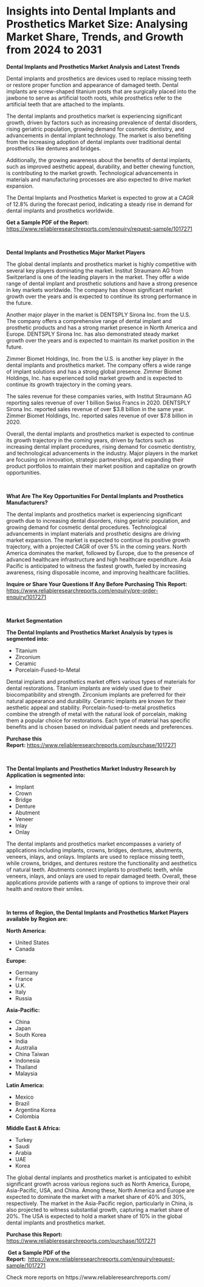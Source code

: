 <p><h1>Insights into Dental Implants and Prosthetics Market Size: Analysing Market Share, Trends, and Growth from 2024 to 2031</h1></p><p><strong>Dental Implants and Prosthetics Market Analysis and Latest Trends</strong></p>
<p><p>Dental implants and prosthetics are devices used to replace missing teeth or restore proper function and appearance of damaged teeth. Dental implants are screw-shaped titanium posts that are surgically placed into the jawbone to serve as artificial tooth roots, while prosthetics refer to the artificial teeth that are attached to the implants.</p><p>The dental implants and prosthetics market is experiencing significant growth, driven by factors such as increasing prevalence of dental disorders, rising geriatric population, growing demand for cosmetic dentistry, and advancements in dental implant technology. The market is also benefiting from the increasing adoption of dental implants over traditional dental prosthetics like dentures and bridges.</p><p>Additionally, the growing awareness about the benefits of dental implants, such as improved aesthetic appeal, durability, and better chewing function, is contributing to the market growth. Technological advancements in materials and manufacturing processes are also expected to drive market expansion.</p><p>The Dental Implants and Prosthetics Market is expected to grow at a CAGR of 12.8% during the forecast period, indicating a steady rise in demand for dental implants and prosthetics worldwide.</p></p>
<p><strong>Get a Sample PDF of the Report:&nbsp;</strong> <a href="https://www.reliableresearchreports.com/enquiry/request-sample/1017271">https://www.reliableresearchreports.com/enquiry/request-sample/1017271</a></p>
<p>&nbsp;</p>
<p><strong>Dental Implants and Prosthetics Major Market Players</strong></p>
<p><p>The global dental implants and prosthetics market is highly competitive with several key players dominating the market. Institut Straumann AG from Switzerland is one of the leading players in the market. They offer a wide range of dental implant and prosthetic solutions and have a strong presence in key markets worldwide. The company has shown significant market growth over the years and is expected to continue its strong performance in the future.</p><p>Another major player in the market is DENTSPLY Sirona Inc. from the U.S. The company offers a comprehensive range of dental implant and prosthetic products and has a strong market presence in North America and Europe. DENTSPLY Sirona Inc. has also demonstrated steady market growth over the years and is expected to maintain its market position in the future.</p><p>Zimmer Biomet Holdings, Inc. from the U.S. is another key player in the dental implants and prosthetics market. The company offers a wide range of implant solutions and has a strong global presence. Zimmer Biomet Holdings, Inc. has experienced solid market growth and is expected to continue its growth trajectory in the coming years.</p><p>The sales revenue for these companies varies, with Institut Straumann AG reporting sales revenue of over 1 billion Swiss Francs in 2020. DENTSPLY Sirona Inc. reported sales revenue of over $3.8 billion in the same year. Zimmer Biomet Holdings, Inc. reported sales revenue of over $7.8 billion in 2020.</p><p>Overall, the dental implants and prosthetics market is expected to continue its growth trajectory in the coming years, driven by factors such as increasing dental implant procedures, rising demand for cosmetic dentistry, and technological advancements in the industry. Major players in the market are focusing on innovation, strategic partnerships, and expanding their product portfolios to maintain their market position and capitalize on growth opportunities.</p></p>
<p>&nbsp;</p>
<p><strong>What Are The Key Opportunities For Dental Implants and Prosthetics Manufacturers?</strong></p>
<p><p>The dental implants and prosthetics market is experiencing significant growth due to increasing dental disorders, rising geriatric population, and growing demand for cosmetic dental procedures. Technological advancements in implant materials and prosthetic designs are driving market expansion. The market is expected to continue its positive growth trajectory, with a projected CAGR of over 5% in the coming years. North America dominates the market, followed by Europe, due to the presence of advanced healthcare infrastructure and high healthcare expenditure. Asia Pacific is anticipated to witness the fastest growth, fueled by increasing awareness, rising disposable income, and improving healthcare facilities.</p></p>
<p><strong>Inquire or Share Your Questions If Any Before Purchasing This Report:</strong> <a href="https://www.reliableresearchreports.com/enquiry/pre-order-enquiry/1017271">https://www.reliableresearchreports.com/enquiry/pre-order-enquiry/1017271</a></p>
<p>&nbsp;</p>
<p><strong>Market Segmentation</strong></p>
<p><strong>The Dental Implants and Prosthetics Market Analysis by types is segmented into:</strong></p>
<p><ul><li>Titanium</li><li>Zirconium</li><li>Ceramic</li><li>Porcelain-Fused-to-Metal</li></ul></p>
<p><p>Dental implants and prosthetics market offers various types of materials for dental restorations. Titanium implants are widely used due to their biocompatibility and strength. Zirconium implants are preferred for their natural appearance and durability. Ceramic implants are known for their aesthetic appeal and stability. Porcelain-fused-to-metal prosthetics combine the strength of metal with the natural look of porcelain, making them a popular choice for restorations. Each type of material has specific benefits and is chosen based on individual patient needs and preferences.</p></p>
<p><strong>Purchase this Report:&nbsp;</strong><a href="https://www.reliableresearchreports.com/purchase/1017271">https://www.reliableresearchreports.com/purchase/1017271</a></p>
<p>&nbsp;</p>
<p><strong>The Dental Implants and Prosthetics Market Industry Research by Application is segmented into:</strong></p>
<p><ul><li>Implant</li><li>Crown</li><li>Bridge</li><li>Denture</li><li>Abutment</li><li>Veneer</li><li>Inlay</li><li>Onlay</li></ul></p>
<p><p>The dental implants and prosthetics market encompasses a variety of applications including implants, crowns, bridges, dentures, abutments, veneers, inlays, and onlays. Implants are used to replace missing teeth, while crowns, bridges, and dentures restore the functionality and aesthetics of natural teeth. Abutments connect implants to prosthetic teeth, while veneers, inlays, and onlays are used to repair damaged teeth. Overall, these applications provide patients with a range of options to improve their oral health and restore their smiles.</p></p>
<p>&nbsp;</p>
<p><strong>In terms of Region, the Dental Implants and Prosthetics Market Players available by Region are:</strong></p>
<p>
    <p> <strong> North America: </strong>
        <ul>
            <li>United States</li>
            <li>Canada</li>
        </ul>
        </p> 
    <p> <strong> Europe: </strong>
        <ul>
            <li>Germany</li>
            <li>France</li>
            <li>U.K.</li>
            <li>Italy</li>
            <li>Russia</li>
        </ul>
        </p> 
    <p> <strong> Asia-Pacific: </strong>
        <ul>
            <li>China</li>
            <li>Japan</li>
            <li>South Korea</li>
            <li>India</li>
            <li>Australia</li>
            <li>China Taiwan</li>
            <li>Indonesia</li>
            <li>Thailand</li>
            <li>Malaysia</li>
        </ul>
        </p> 
    <p> <strong> Latin America: </strong>
        <ul>
            <li>Mexico</li>
            <li>Brazil</li>
            <li>Argentina Korea</li>
            <li>Colombia</li>
        </ul>
        </p> 
    <p> <strong> Middle East & Africa: </strong>
        <ul>
            <li>Turkey</li>
            <li>Saudi</li>
            <li>Arabia</li>
            <li>UAE</li>
            <li>Korea</li>
        </ul>
    </p>
    </p>
<p><p>The global dental implants and prosthetics market is anticipated to exhibit significant growth across various regions such as North America, Europe, Asia-Pacific, USA, and China. Among these, North America and Europe are expected to dominate the market with a market share of 40% and 30%, respectively. The market in the Asia-Pacific region, particularly in China, is also projected to witness substantial growth, capturing a market share of 20%. The USA is expected to hold a market share of 10% in the global dental implants and prosthetics market.</p></p>
<p><strong>Purchase this Report: </strong><a href="https://www.reliableresearchreports.com/purchase/1017271">https://www.reliableresearchreports.com/purchase/1017271</a></p>
<p>&nbsp;<strong>Get a Sample PDF of the Report:&nbsp;&nbsp;</strong><a href="https://www.reliableresearchreports.com/enquiry/request-sample/1017271">https://www.reliableresearchreports.com/enquiry/request-sample/1017271</a></p>
<p><strong></strong></p>
<p>Check more reports on https://www.reliableresearchreports.com/</p>